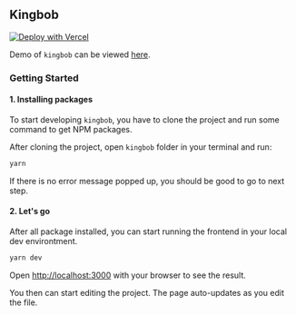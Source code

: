## Kingbob

[![Deploy with Vercel](https://vercel.com/button)](https://vercel.com/new/clone?repository-url=https%3A%2F%2Fgithub.com%2Fwildangunawan%2Fheadquarter&project-name=hq-frontend&root-directory=kingbob)

Demo of `kingbob` can be viewed [here](https://headquarter.vercel.app).

### Getting Started

#### 1. Installing packages

To start developing `kingbob`, you have to clone the project and run some command to get NPM packages.

After cloning the project, open `kingbob` folder in your terminal and run:

```bash
yarn
```

If there is no error message popped up, you should be good to go to next step.

#### 2. Let's go

After all package installed, you can start running the frontend in your local dev environtment.

```bash
yarn dev
```

Open [http://localhost:3000](http://localhost:3000) with your browser to see the result.

You then can start editing the project. The page auto-updates as you edit the file.

